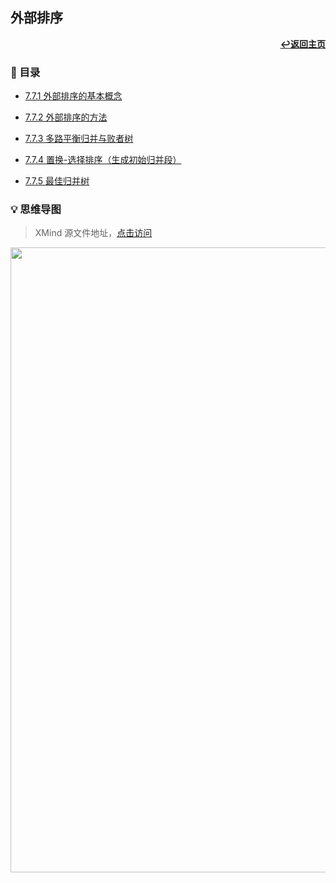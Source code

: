 ## 外部排序

<div align="right">
    <a href="/README.md"><b>↩返回主页</b></a>
</div>

### 📝 目录

+ [7.7.1 外部排序的基本概念](7.7.1%20外部排序的基本概念.md)

+ [7.7.2 外部排序的方法](7.7.2%20外部排序的方法.md)

+ [7.7.3 多路平衡归并与败者树](7.7.3%20多路平衡归并与败者树.md)

+ [7.7.4 置换-选择排序（生成初始归并段）](7.7.4%20置换-选择排序（生成初始归并段）.md)

+ [7.7.5 最佳归并树](7.7.5%20最佳归并树.md)

### 💡 思维导图

> XMind 源文件地址，[点击访问](/files/7/7.7.xmind)

<div align="center">
    <img src="/pics/7/7.7.png" width=1000>
</div>